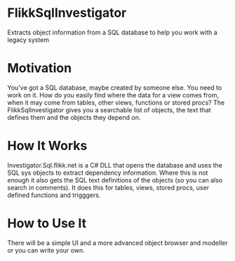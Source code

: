 # FlikkSqlInvestigator
Extracts object information from a SQL database to help you work with a legacy system
# Motivation
You've got a SQL database, maybe created by someone else. You need to work on it.
How do you easily find where the data for a view comes from, when it may come from tables, other views, functions or stored procs?
The FlikkSqlInvestigator gives you a searchable list of objects, the text that defines them and the objects they depend on.
# How It Works
Investigator.Sql.flikk.net is a C# DLL that opens the database and uses the SQL sys objects to extract dependency information. Where this is not enough it also gets the SQL text definitions of the objects (so you can also search in comments). It does this for tables, views, stored procs, user defined functions and trigggers.
# How to Use It
There will be a simple UI and a more advanced object browser and modeller or you can write your own.
